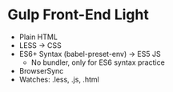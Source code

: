 # Gulp Front-End Light

- Plain HTML
- LESS -> CSS
- ES6+ Syntax (babel-preset-env) -> ES5 JS
  - No bundler, only for ES6 syntax practice
- BrowserSync
- Watches: .less, .js, .html
